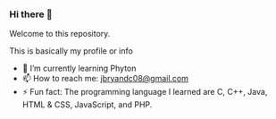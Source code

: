 ### Hi there 👋
Welcome to this repository.

This is basically my profile or info

- 🌱 I’m currently learning Phyton
- 📫 How to reach me: jbryandc08@gmail.com
- ⚡ Fun fact: The programming language I learned are C, C++, Java, HTML & CSS, JavaScript, and PHP.
<!--
**DezJukes/DezJukes** is a ✨ _special_ ✨ repository because its `README.md` (this file) appears on your GitHub profile.

Here are some ideas to get you started:

- 🔭 I’m currently working on ...
- 🌱 I’m currently learning ...
- 👯 I’m looking to collaborate on ...
- 🤔 I’m looking for help with ...
- 💬 Ask me about ...
- 📫 How to reach me: ...
- 😄 Pronouns: ...
- ⚡ Fun fact: ...
-->
